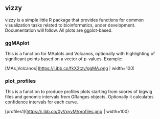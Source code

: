 ## vizzy

vizzy is a simple little R package that provides functions for common visualization tasks
related to bioinformatics, under development. Documentation will follow.
All plots are ggplot-based.

### ggMAplot  
This is a function for MAplots and Volcanos, optionally with highlighting
of significant points based on a vector of p-values. Example:  

[MAs_Volcanos](https://i.ibb.co/fkX2tzv/ggMA.png | width=100)

### plot_profiles
This is a function to produce profiles plots starting from scores of bigwig files
and genomic intervals from GRanges objects. Optionally it calculates confidence intervals
for each curve.

[profiles1](https://i.ibb.co/0yVxyvM/profiles.png | width=100)
